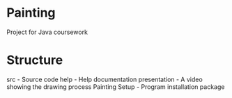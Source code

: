 # Painting
Project for Java coursework

# Structure
src - Source code
help - Help documentation
presentation - A video showing the drawing process
Painting Setup - Program installation package





